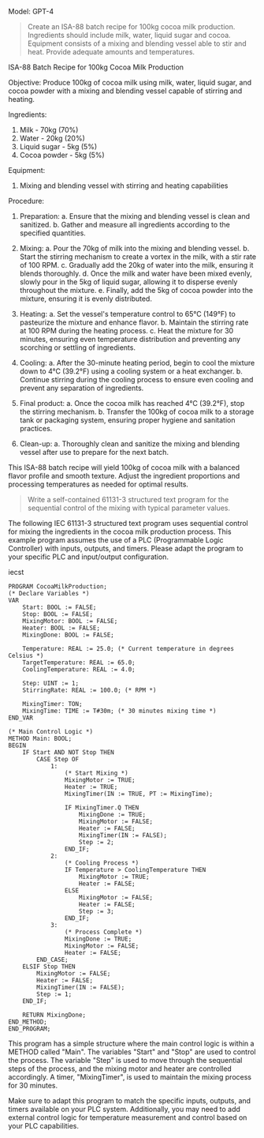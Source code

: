 Model: GPT-4

> Create an ISA-88 batch recipe for 100kg cocoa milk production. Ingredients should include milk, water, liquid sugar and cocoa. Equipment consists of a mixing and blending vessel able to stir and heat. Provide adequate amounts and temperatures.

ISA-88 Batch Recipe for 100kg Cocoa Milk Production

Objective: Produce 100kg of cocoa milk using milk, water, liquid sugar, and cocoa powder with a mixing and blending vessel capable of stirring and heating.

Ingredients:

1.  Milk - 70kg (70%)
2.  Water - 20kg (20%)
3.  Liquid sugar - 5kg (5%)
4.  Cocoa powder - 5kg (5%)

Equipment:

1.  Mixing and blending vessel with stirring and heating capabilities

Procedure:

1.  Preparation: a. Ensure that the mixing and blending vessel is clean and sanitized. b. Gather and measure all ingredients according to the specified quantities.
    
2.  Mixing: a. Pour the 70kg of milk into the mixing and blending vessel. b. Start the stirring mechanism to create a vortex in the milk, with a stir rate of 100 RPM. c. Gradually add the 20kg of water into the milk, ensuring it blends thoroughly. d. Once the milk and water have been mixed evenly, slowly pour in the 5kg of liquid sugar, allowing it to disperse evenly throughout the mixture. e. Finally, add the 5kg of cocoa powder into the mixture, ensuring it is evenly distributed.
    
3.  Heating: a. Set the vessel's temperature control to 65°C (149°F) to pasteurize the mixture and enhance flavor. b. Maintain the stirring rate at 100 RPM during the heating process. c. Heat the mixture for 30 minutes, ensuring even temperature distribution and preventing any scorching or settling of ingredients.
    
4.  Cooling: a. After the 30-minute heating period, begin to cool the mixture down to 4°C (39.2°F) using a cooling system or a heat exchanger. b. Continue stirring during the cooling process to ensure even cooling and prevent any separation of ingredients.
    
5.  Final product: a. Once the cocoa milk has reached 4°C (39.2°F), stop the stirring mechanism. b. Transfer the 100kg of cocoa milk to a storage tank or packaging system, ensuring proper hygiene and sanitation practices.
    
6.  Clean-up: a. Thoroughly clean and sanitize the mixing and blending vessel after use to prepare for the next batch.
    

This ISA-88 batch recipe will yield 100kg of cocoa milk with a balanced flavor profile and smooth texture. Adjust the ingredient proportions and processing temperatures as needed for optimal results.

> Write a self-contained 61131-3 structured text program for the sequential control of the mixing with typical parameter values.

The following IEC 61131-3 structured text program uses sequential control for mixing the ingredients in the cocoa milk production process. This example program assumes the use of a PLC (Programmable Logic Controller) with inputs, outputs, and timers. Please adapt the program to your specific PLC and input/output configuration.

iecst

```iecst
PROGRAM CocoaMilkProduction;
(* Declare Variables *)
VAR
    Start: BOOL := FALSE;
    Stop: BOOL := FALSE;
    MixingMotor: BOOL := FALSE;
    Heater: BOOL := FALSE;
    MixingDone: BOOL := FALSE;

    Temperature: REAL := 25.0; (* Current temperature in degrees Celsius *)
    TargetTemperature: REAL := 65.0;
    CoolingTemperature: REAL := 4.0;

    Step: UINT := 1;
    StirringRate: REAL := 100.0; (* RPM *)

    MixingTimer: TON;
    MixingTime: TIME := T#30m; (* 30 minutes mixing time *)
END_VAR

(* Main Control Logic *)
METHOD Main: BOOL;
BEGIN
    IF Start AND NOT Stop THEN
        CASE Step OF
            1:
                (* Start Mixing *)
                MixingMotor := TRUE;
                Heater := TRUE;
                MixingTimer(IN := TRUE, PT := MixingTime);
                
                IF MixingTimer.Q THEN
                    MixingDone := TRUE;
                    MixingMotor := FALSE;
                    Heater := FALSE;
                    MixingTimer(IN := FALSE);
                    Step := 2;
                END_IF;
            2:
                (* Cooling Process *)
                IF Temperature > CoolingTemperature THEN
                    MixingMotor := TRUE;
                    Heater := FALSE;
                ELSE
                    MixingMotor := FALSE;
                    Heater := FALSE;
                    Step := 3;
                END_IF;
            3:
                (* Process Complete *)
                MixingDone := TRUE;
                MixingMotor := FALSE;
                Heater := FALSE;
        END_CASE;
    ELSIF Stop THEN
        MixingMotor := FALSE;
        Heater := FALSE;
        MixingTimer(IN := FALSE);
        Step := 1;
    END_IF;

    RETURN MixingDone;
END_METHOD;
END_PROGRAM;
```

This program has a simple structure where the main control logic is within a METHOD called "Main". The variables "Start" and "Stop" are used to control the process. The variable "Step" is used to move through the sequential steps of the process, and the mixing motor and heater are controlled accordingly. A timer, "MixingTimer", is used to maintain the mixing process for 30 minutes.

Make sure to adapt this program to match the specific inputs, outputs, and timers available on your PLC system. Additionally, you may need to add external control logic for temperature measurement and control based on your PLC capabilities.
